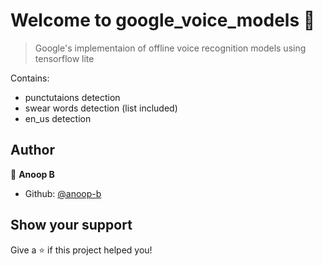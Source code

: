 # Welcome to google_voice_models 👋

> Google's implementaion of offline voice recognition models using tensorflow lite

Contains:
- punctutaions detection
- swear words detection (list included)
- en_us detection

## Author

👤 **Anoop B**

* Github: [@anoop-b](https://github.com/anoop-b)

## Show your support

Give a ⭐️ if this project helped you!